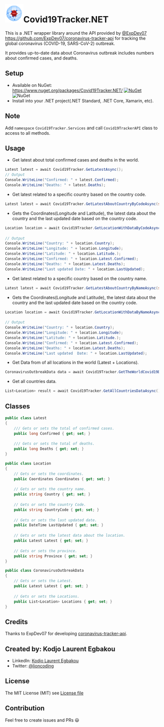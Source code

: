 # <img src="art/icon.png" alt="Icon" width="60" />Covid19Tracker.NET 

This is a .NET wrapper library around the API provided by [@ExpDev07](https://github.com/ExpDev07/) https://github.com/ExpDev07/coronavirus-tracker-api for tracking the global coronavirus (COVID-19, SARS-CoV-2) outbreak. 

It provides up-to-date data about Coronavirus outbreak includes numbers about confirmed cases, and deaths.

## Setup

- Available on NuGet: https://www.nuget.org/packages/Covid19Tracker.NET/ [![NuGet](https://img.shields.io/nuget/v/Covid19Tracker.NET.svg?label=NuGet)](https://www.nuget.org/packages/Covid19Tracker.NET/) ![NuGet](https://img.shields.io/nuget/dt/Covid19Tracker.NET.svg)
- Install into your .NET project(.NET Standard, .NET Core, Xamarin, etc).

## Note

Add `namespace` `Covid19Tracker.Services` and call `Covid19TrackerAPI` class to access to all methods.

## Usage

- Get latest about total confirmed cases and deaths in the world.

```csharp
Latest latest = await Covid19Tracker.GetLatestAsync();
// Output
Console.WriteLine("Confirmed: " + latest.Confirmed);
Console.WriteLine("Deaths: " + latest.Deaths);
```

- Get latest related to a specific country based on the country code.

```csharp
Latest latest = await Covid19Tracker.GetLatestAboutCountryByCodeAsync(string countryCode) //country code example: "IT" for Italy
```

- Gets the Coordinates(Longitude and Latitude), the latest data about the country and the last updated date based on the country code.

```csharp
Location location = await Covid19Tracker.GetLocationWithDataByCodeAsync(string countryCode); //country code example: "IT" for Italy

// Output
Console.WriteLine("Country: " + location.Country);
Console.WriteLine("Longitude: " + location.Longitude);
Console.WriteLine("Latitude: " + location.Latitude.);
Console.WriteLine("Confirmed: " + location.Latest.Confirmed);
Console.WriteLine("Deaths: " + location.Latest.Deaths);
Console.WriteLine("Last updated Date: " + location.LastUpdated);
```

-  Get latest related to a specific country based on the country name.

```csharp
Latest latest = await Covid19Tracker.GetLatestAboutCountryByNameAsync(string countryName) //country name example: "Italy"
```

-  Gets the Coordinates(Longitude and Latitude), the latest data about the country and the last updated date based on the country code.

```csharp
Location location = await Covid19Tracker.GetLocationWithDataByNameAsync(string countryName); //country name example: "Italy"

// Output
Console.WriteLine("Country: " + location.Country);
Console.WriteLine("Longitude: " + location.Longitude);
Console.WriteLine("Latitude: " + location.Latitude.);
Console.WriteLine("Confirmed: " + location.Latest.Confirmed);
Console.WriteLine("Deaths: " + location.Latest.Deaths);
Console.WriteLine("Last updated  Date: " + location.LastUpdated);
```

- Get Data from of all locations in the world (Latest + Locations).

```csharp
CoronavirusOutbreakData data = await Covid19Tracker.GetTheWorldCovid19Data();
```

- Get all countries data.

```csharp
List<Location> result = await Covid19Tracker.GetAllCountriesDataAsync();
```

## Classes

```csharp
public class Latest
{
	/// Gets or sets the total of confirmed cases.
	public long Confirmed { get; set; }

	/// Gets or sets the total of deaths.
	public long Deaths { get; set; }
}
```

```csharp
public class Location
{
	// Gets or sets the coordinates.
	public Coordinates Coordinates { get; set; }
	
	// Gets or sets the country name.
	public string Country { get; set; }
	
	// Gets or sets the country Code.
	public string CountryCode { get; set; }
	
	// Gets or sets the last updated date.
	public DateTime LastUpdated { get; set; }
	
	// Gets or sets the latest data about the location.
	public Latest Latest { get; set; }
	
	// Gets or sets the province.
	public string Province { get; set; }
}
```

```csharp
public class CoronavirusOutbreakData
{
    // Gets or sets the Latest.
    public Latest Latest { get; set; }
    
    // Gets or sets the Locations.
    public List<Location> Locations { get; set; }
}
```

## Credits

Thanks to ExpDev07 for developing [coronavirus-tracker-api](https://github.com/ExpDev07/coronavirus-tracker-api).

## Created by: Kodjo Laurent Egbakou

- LinkedIn: [Kodjo Laurent Egbakou](https://www.linkedin.com/in/laurentegbakou/)
- Twitter: [@lioncoding](https://twitter.com/lioncoding)

## License

The MIT License (MIT) see [License file](https://github.com/egbakou/RESTCountries.NET/blob/master/LICENSE)

## Contribution

Feel free to create issues and PRs 😃